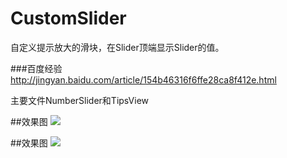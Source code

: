 # CustomSlider
自定义提示放大的滑块，在Slider顶端显示Slider的值。

###百度经验
http://jingyan.baidu.com/article/154b46316f6ffe28ca8f412e.html

主要文件NumberSlider和TipsView

##效果图
![](https://github.com/cjq002/CustomSlider/raw/master/Media/demo1.png)

##效果图
![](https://github.com/cjq002/CustomSlider/raw/master/Media/demo2.png)

